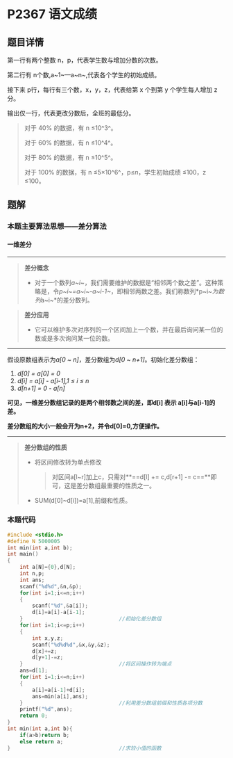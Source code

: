 # P2367 语文成绩

## **题目详情**

第一行有两个整数 n，p，代表学生数与增加分数的次数。

第二行有 n个数,a~1~—a~n~,代表各个学生的初始成绩。

接下来 p行，每行有三个数，x，y，z，代表给第 x 个到第 y 个学生每人增加 z 分。

输出仅一行，代表更改分数后，全班的最低分。

> 对于 40% 的数据，有 n ≤10^3^。
>
> 对于 60% 的数据，有 n ≤10^4^。
>
> 对于 80% 的数据，有 n ≤10^5^。
>
> 对于 100% 的数据，有 n ≤5×10^6^，p≤*n*，学生初始成绩 ≤100，z ≤100。

## 题解

### 本题主要算法思想——差分算法

#### 一维差分

-------------------

> **差分概念**
>
> + 对于一个数列*a~i~*，我们需要维护的数据是“相邻两个数之差”。这种策略是，令*p~i~=a~i~-a~i-1~*，即相邻两数之差。我们称数列*p~i~*为数列*a~i~*的差分数列。

>**差分应用**
>
>+ 它可以维护多次对序列的一个区间加上一个数，并在最后询问某一位的数或是多次询问某一位的数。

--------

假设原数组表示为*a[0 ~ n]*，差分数组为*d[0 ~ n+1]*。初始化差分数组：

1. *d[0] = a[0] = 0*
2. *d[i] = a[i] - a[i-1],1 ≤ i ≤ n*
3. *d[n+1] = 0 - a[n]* 

**可见，一维差分数组记录的是两个相邻数之间的差，即d[i] 表示 a[i]与a[i-1]的差。**

**差分数组的大小一般会开为n+2，并令d[0]=0,方便操作。**

--------------------

> **差分数组的性质**
>
> + 将区间修改转为单点修改
>
>   > 对区间a[l~r]加上c，只需对**==d[l] += c,d[r+1] -= c==**即可，这是差分数组最重要的性质之一。
>
> + SUM(d[0]~d[i])=a[1],前缀和性质。

### 本题代码

```c++
#include <stdio.h>
#define N 5000005
int min(int a,int b);
int main()
{
    int a[N]={0},d[N];
    int n,p;
    int ans;
    scanf("%d%d",&n,&p);
    for(int i=1;i<=n;i++)
    {
        scanf("%d",&a[i]);
        d[i]=a[i]-a[i-1];
    }                               //初始化差分数组
    for(int i=1;i<=p;i++)
    {
        int x,y,z;
        scanf("%d%d%d",&x,&y,&z);
        d[x]+=z;
        d[y+1]-=z;
    }                               //将区间操作转为端点
    ans=d[1];
    for(int i=1;i<=n;i++)
    {
        a[i]=a[i-1]+d[i];
        ans=min(a[i],ans);
    }                               //利用差分数组前缀和性质各项分数
    printf("%d",ans);
    return 0;
}
int min(int a,int b){
    if(a>b)return b;
    else return a;
}                                   //求较小值的函数
```






